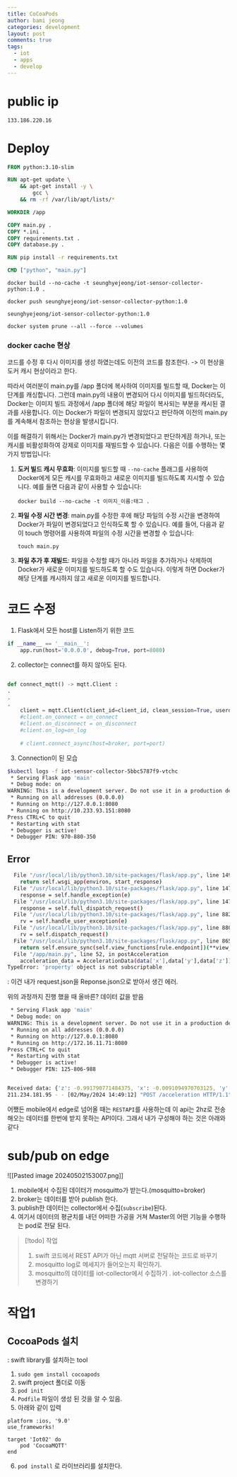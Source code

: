 ```yaml
---
title: CoCoaPods
author: bami jeong
categories: development
layout: post
comments: true
tags:
  - iot
  - apps
  - develop
---
```


# public ip

```
133.186.220.16
```
# Deploy

```Dockerfile
FROM python:3.10-slim

RUN apt-get update \
    && apt-get install -y \
        gcc \
    && rm -rf /var/lib/apt/lists/*

WORKDIR /app

COPY main.py .
COPY *.ini .
COPY requirements.txt .
COPY database.py .

RUN pip install -r requirements.txt

CMD ["python", "main.py"]
```

```
docker build --no-cache -t seunghyejeong/iot-sensor-collector-python:1.0 .
```

```
docker push seunghyejeong/iot-sensor-collector-python:1.0
```

```
seunghyejeong/iot-sensor-collector-python:1.0
```

```
docker system prune --all --force --volumes
```
### docker cache 현상
    
코드를 수정 후 다시 이미지를 생성 하였는데도 이전의 코드를 참조한다.
-> 이 현상을 도커 캐시 현상이라고 한다.

따라서 여러분이 main.py를 /app 폴더에 복사하여 이미지를 빌드할 때, Docker는 이 단계를 캐싱합니다. 그런데 main.py의 내용이 변경되어 다시 이미지를 빌드하더라도, Docker는 이미지 빌드 과정에서 /app 폴더에 해당 파일이 복사되는 부분을 캐시된 결과를 사용합니다. 이는 Docker가 파일이 변경되지 않았다고 판단하여 이전의 main.py를 계속해서 참조하는 현상을 발생시킵니다.

이를 해결하기 위해서는 Docker가 main.py가 변경되었다고 판단하게끔 하거나, 또는 캐시를 비활성화하여 강제로 이미지를 재빌드할 수 있습니다. 다음은 이를 수행하는 몇 가지 방법입니다:

1. **도커 빌드 캐시 무효화**: 이미지를 빌드할 때 `--no-cache` 플래그를 사용하여 Docker에게 모든 캐시를 무효화하고 새로운 이미지를 빌드하도록 지시할 수 있습니다. 예를 들면 다음과 같이 사용할 수 있습니다:
    ```
    docker build --no-cache -t 이미지_이름:태그 .
    ```
    
2. **파일 수정 시간 변경**: main.py를 수정한 후에 해당 파일의 수정 시간을 변경하여 Docker가 파일이 변경되었다고 인식하도록 할 수 있습니다. 예를 들어, 다음과 같이 touch 명령어를 사용하여 파일의 수정 시간을 변경할 수 있습니다:
    
    ```
    touch main.py
    ```
1. **파일 추가 후 재빌드**: 파일을 수정할 때가 아니라 파일을 추가하거나 삭제하여 Docker가 새로운 이미지를 빌드하도록 할 수도 있습니다. 이렇게 하면 Docker가 해당 단계를 캐시하지 않고 새로운 이미지를 빌드합니다.


# 코드 수정

1. Flask에서 모든 host를 Listen하기 위한 코드
```python
if __name__ == '__main__':
    app.run(host='0.0.0.0', debug=True, port=8080)
```

2. collector는 connect를 하지 않아도 된다.
```python

def connect_mqtt() -> mqtt.Client :
.
.
.                   
    client = mqtt.Client(client_id=client_id, clean_session=True, userdata=None, callback_api_version=mqtt.CallbackAPIVersion.VERSION2)
    #client.on_connect = on_connect
    #client.on_disconnect = on_disconnect
    #client.on_log=on_log
    
    # client.connect_async(host=broker, port=port)
```

3. Connection이 된 모습
```bash
$kubectl logs -f iot-sensor-collector-5bbc5787f9-vtchc
 * Serving Flask app 'main'
 * Debug mode: on
WARNING: This is a development server. Do not use it in a production deployment. Use a production WSGI server instead.
 * Running on all addresses (0.0.0.0)
 * Running on http://127.0.0.1:8080
 * Running on http://10.233.93.151:8080
Press CTRL+C to quit
 * Restarting with stat
 * Debugger is active!
 * Debugger PIN: 970-880-350
```

## Error

```bash
  File "/usr/local/lib/python3.10/site-packages/flask/app.py", line 1498, in __call__
    return self.wsgi_app(environ, start_response)
  File "/usr/local/lib/python3.10/site-packages/flask/app.py", line 1476, in wsgi_app
    response = self.handle_exception(e)
  File "/usr/local/lib/python3.10/site-packages/flask/app.py", line 1473, in wsgi_app
    response = self.full_dispatch_request()
  File "/usr/local/lib/python3.10/site-packages/flask/app.py", line 882, in full_dispatch_request
    rv = self.handle_user_exception(e)
  File "/usr/local/lib/python3.10/site-packages/flask/app.py", line 880, in full_dispatch_request
    rv = self.dispatch_request()
  File "/usr/local/lib/python3.10/site-packages/flask/app.py", line 865, in dispatch_request
    return self.ensure_sync(self.view_functions[rule.endpoint])(**view_args)  # type: ignore[no-any-return]
  File "/app/main.py", line 52, in postAcceleration
    acceleration_data = AccelerationData(data['x'],data['y'],data['z'])
TypeError: 'property' object is not subscriptable
```

: 이건 내가 request.json을 Reponse.json으로 받아서 생긴 에러.

위의 과정까지 진행 했을 때 올바른? 데이터 값을 받음
```bash
 * Serving Flask app 'main'
 * Debug mode: on
WARNING: This is a development server. Do not use it in a production deployment. Use a production WSGI server instead.
 * Running on all addresses (0.0.0.0)
 * Running on http://127.0.0.1:8080
 * Running on http://172.16.11.71:8080
Press CTRL+C to quit
 * Restarting with stat
 * Debugger is active!
 * Debugger PIN: 125-806-988


Received data: {'z': -0.991790771484375, 'x': -0.0091094970703125, 'y': -0.038482666015625}
211.234.181.95 - - [02/May/2024 14:49:12] "POST /acceleration HTTP/1.1" 500 -
```

어쨌든 mobile에서 edge로 넘어올 때는 `RESTAPI`를 사용하는데 이 api는 2hz로 전송해오는 데이터를 한번에 받지 못하는 API이다.  그래서 내가 구성해야 하는 것은 아래와 같다 

# sub/pub on edge

![[Pasted image 20240502153007.png]]

1. mobile에서 수집된 데이터가 mosquitto가 받는다.(mosquitto=broker)
2. broker는 데이터를 받아 publish 한다.
3. publish한 데이터는 collector에서 수집(`subscribe`)된다.
4. 여기서 데이터의 평균치를 내던 어떠한 가공을 거쳐 Master의 어떤 기능을 수행하는 pod로 전달 된다.


> [!todo] 작업
> 1. swift 코드에서 REST API가 아닌 mqtt 서버로 전달하는 코드로 바꾸기
> 2. mosquitto log로 메세지가 들어오는지 확인하기.
> 3. mosquitto의 데이터를 iot-collector에서 수집하기 . iot-collector 소스를 변경하기 


# 작업1

## CocoaPods 설치
: swift library를 설치하는 tool
1. `sudo gem install cocoapods`
2. swift project 폴더로 이동 
3. `pod init`
4. `Podfile` 파일이 생성 된 것을 알 수 있음.
5. 아래와 같이 입력
```
platform :ios, '9.0'
use_frameworks!

target 'Iot02' do
    pod 'CocoaMQTT'
end
```
6. `pod install` 로 라이브러리를 설치한다.
